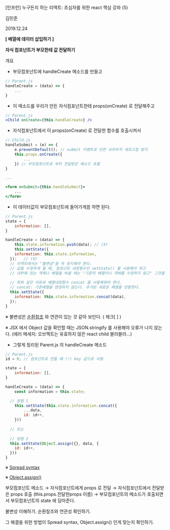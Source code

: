 [인프런] 누구든지 하는 리액트: 초심자를 위한 react 핵심 강좌 (5)

김민준

2019.12.24



**[ 배열에 데이터 삽입하기 ]**

**자식 컴포넌트가 부모한테 값 전달하기**

개요

- 부모컴포넌트에 handleCreate 메소드를 만들고

```jsx
// Parent.js
handleCreate = (data) => {
	...
}
```

- 이 메소드를 우리가 만든 자식컴포넌트한테 props(onCreate) 로 전달해주고

```jsx
// Parent.js
<Child onCreate={this.handleCreate} />
```

- 자식컴포넌트에서 이 props(onCreate) 로 전달한 함수를 호출시켜서

```jsx
// Child.js
handleSubmit = (e) => {
	e.preventDefault(); // submit 이벤트로 인한 브라우저 새로고침 방지
	this.props.onCreate({
		...
	}) // 부모컴포넌트로 부터 전달받은 메소드 호출
}

...

<form onSubmit={this.handleSubmit}> 
	...
</form>
```

- 이 데이터값이 부모컴포넌트에 들어가게끔 하면 된다.

```jsx
// Parent.js
state = {
	information: [],
}

handleCreate = (data) => {
	this.state.information.push(data); // (X)
	this.setState({
    information: this.state.information,
  });	// (X)
  // 리액트에서는 "불변성"을 꼭 유지해야 한다.
  // 값을 수정하게 될 때, 컴포넌트 내장함수인 setState() 를 사용해야 하고
  // 내부에 있는 객체나 배열을 바꿀 때는 "기존의 배열이나 객체를 수정하지 않고" 그것을 기반으로 새로운 객체, 배열을 만들어서 값을 주입해주어야 한다.
  
  // 위와 같은 이유로 배열내장함수 concat 을 사용해줘야 한다.
  // concat: 기존배열을 변경하지 않는다. 추가된 새로운 배열을 반환한다.
  this.setState({
    information: this.state.information.concat(data),
  });
}
```

※ 불변성은 [순환참조](https://developer.mozilla.org/ko/docs/Web/JavaScript/Memory_Management) 와 연관이 있는 것 같아 보인다. ( 체크[ ] )

※  JSX 에서 Object 값을 확인할 때는 JSON.stringify 를 사용해야 오류가 나지 않는다. (에러 메세지: 오브젝트는 유효하지 않은 react child 블라블라...)

- 그렇게 정리된 Parent.js 의 handleCreate 메소드

```jsx
// Parent.js
id = 0; // 컴포넌트로 만들 때 (!) key 값으로 사용.

state = {
	information: [],
}

handleCreate = (data) => {
	const information = this.state;

  // 방법 1
	this.setState(this.state.information.concat({
		...data,
		id: id++,
	}))
	
  // 또는
  
  // 방법 2
  this.setState(Object.assign({}, data, {
  	id: id++,
  }))
}
```

※ [Spread syntax](https://developer.mozilla.org/ko/docs/Web/JavaScript/Reference/Operators/Spread_syntax)

※ [Object.assign()](https://developer.mozilla.org/ko/docs/Web/JavaScript/Reference/Global_Objects/Object/assign)



부모컴포넌트 메소드 → 자식컴포넌트에게 props 로 전달 → 자식컴포넌트에서 전달받은 props 호출 (this.props.전달한props 이름) → 부모컴포넌트의 메소드가 호출되면서 부모컴포넌트의 state 에 담아준다.



불변성 이해하기. 순환참조와 연관성 확인하기.

그 해결을 위한 방법이 Spread syntax, Object.assign() 인게 맞는지 확인하기.

